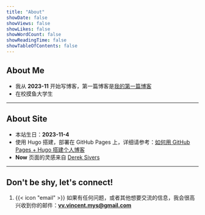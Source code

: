 ```yaml
---
title: "About"
showDate: false
showViews: false
showLikes: false
showWordCount: false
showReadingTime: false
showTableOfContents: false
---
```


## About Me

- 我从 **2023-11** 开始写博客，第一篇博客是[我的第一篇博客](/blog/create-a-wesite-using-githubpages-and-hugo/)
- 在校摸鱼大学生

---

## About Site

- 本站生日：**2023-11-4**
- 使用 Hugo 搭建，部署在 GitHub Pages 上，详细请参考：[如何用 GitHub Pages + Hugo 搭建个人博客](https://cuttontail.blog/blog/create-a-wesite-using-github-pages-and-hugo/)
- **Now** 页面的灵感来自 [Derek Sivers](https://nownownow.com/about)

---

## Don't be shy, let's connect!

1. {{< icon "email" >}}
   如果有任何问题，或者其他想要交流的信息，我会很高兴收到你的邮件：**vv.vincent.mys@gmail.com**
